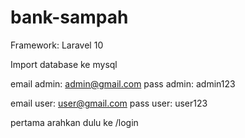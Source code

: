 # bank-sampah
Framework: Laravel 10

Import database ke mysql

email admin: admin@gmail.com
pass admin: admin123

email user: user@gmail.com
pass user: user123

pertama arahkan dulu ke /login